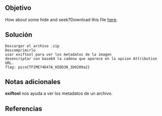 ## Objetivo

How about some hide and seek?Download this file [here](https://artifacts.picoctf.net/c_titan/128/unknown.zip).
## Solución

```
Descargar el archivo .zip
Descomprimirlo
usar exiftool para ver los metadatos de la imagen
desencriptar con base64 la cadena que aparece en la opcion Attribution URL.
flag: picoCTF{ME74D47A_HIDD3N_3b9209a2}
```
## Notas adicionales

**exiftool** nos ayuda a ver los metadatos de un archivo.
## Referencias